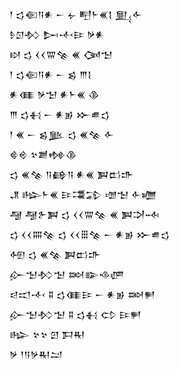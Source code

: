 <div class='block'>
<div class='line'>𒁹 𒌓𒈿𒀀𒀭 𒀸 𒉡 𒋃𒈨𒌍𒋙 𒅅𒅆</div>
<div class='line'>𒊩𒇥𒁴 𒄖𒋾𒄿 𒃻𒀭</div>
<div class='line'>𒊭 𒌓 𒌋𒌋𒐌𒆚 𒌍 𒉐𒈠</div>
<div class='line'>𒁹 𒌓𒈿𒀀𒀭 𒀸 𒌗 𒐈𒋙</div>
<div class='line'>𒀭𒈪 𒃻𒈠 𒀭𒈨𒌍 𒆠</div>
<div class='line'>𒐈 𒌓𒈬 𒀸 𒀭𒂊 𒁍𒌑𒌓</div>
<div class='line'>𒁹 𒌍 𒀸 𒌗𒆥 𒌓 𒌍𒆚 𒅆</div>
<div class='line'>𒄵𒄴 𒆳𒋢𒂔𒆠</div>
<div class='line'>𒌓 𒌍𒆚 𒀀𒂵𒀀 𒀭𒌍 𒀉𒆗𒈥</div>
<div class='line'>𒂗 𒈗𒈨𒌍 𒄿𒃮𒁉 𒌝𒈠 𒅆𒁾</div>
<div class='line'>𒆷 𒆷𒉿𒀉 𒌓 𒌋𒌋𒐌𒆚 𒌍 𒀉𒋫𒁄</div>
<div class='line'>𒌓 𒌋𒌋𒐍𒆚 𒌓 𒌋𒌋𒑆𒆚 𒀸 𒀭𒂊 𒁍𒌑𒌓</div>
<div class='line'>𒅇 𒌓 𒌍𒆚 𒀉𒆗𒈥</div>
<div class='line'>𒅎𒈠𒁴𒈠 𒇷𒅔𒈾𒂇</div>
<div class='line'>𒁀𒀊𒋾 𒐉 𒌓𒈪𒄿 𒀸 𒀭𒂊 𒇷𒂍</div>
<div class='line'>𒅎𒈠𒁴𒈠 𒐉 𒌓𒈬 𒌌 𒄿𒂍</div>
<div class='line'>𒈗 𒆳𒆳 𒇻 𒁕𒊑</div>
<div class='line'>𒃻 𒁹𒀀𒃻𒊑𒁺</div>
</div>